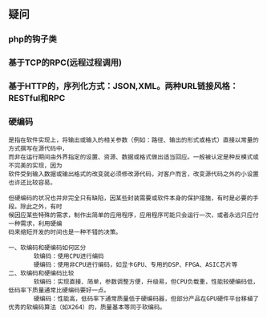 ## 疑问
### php的钩子类

### 基于TCP的RPC(远程过程调用)

### 基于HTTP的，序列化方式：JSON,XML。两种URL链接风格：RESTful和RPC

### 硬编码
```
是指在软件实现上，将输出或输入的相关参数（例如：路径、输出的形式或格式）直接以常量的方式撰写在源代码中，
而非在运行期间由外界指定的设置、资源、数据或格式做出适当回应。一般被认定是种反模式或不完美的实现，因为
软件受到输入数据或输出格式的改变就必须修改源代码，对客户而言，改变源代码之外的小设置也许还比较容易。

但硬编码的状况也并非完全只有缺陷，因某些封装需要或软件本身的保护措施，有时是必要的手段。除此之外，有时
候因应某些特殊的需求，制作出简单的应用程序，应用程序可能只会运行一次，或者永远只应付一种需求，利用硬编
码来缩短开发的时间也是一种不错的决策。

一、软编码和硬编码如何区分
       软编码：使用CPU进行编码
       硬编码：使用非CPU进行编码，如显卡GPU、专用的DSP、FPGA、ASIC芯片等
二、软编码和硬编码比较
       软编码：实现直接、简单，参数调整方便，升级易，但CPU负载重，性能较硬编码低，低码率下质量通常比硬编码要好一点。
       硬编码：性能高，低码率下通常质量低于硬编码器，但部分产品在GPU硬件平台移植了优秀的软编码算法（如X264）的，质量基本等同于软编码。
```


